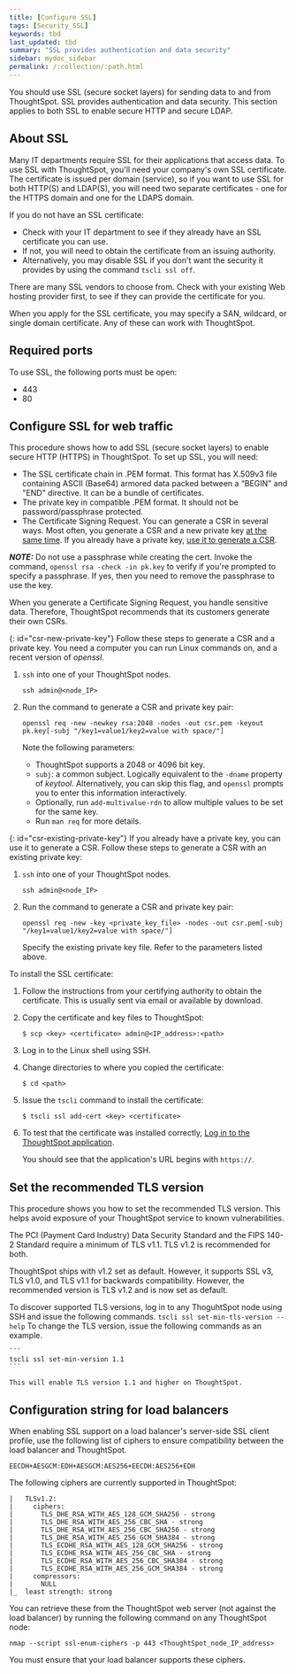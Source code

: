 ```yaml
---
title: [Configure SSL]
tags: [Security_SSL]
keywords: tbd
last_updated: tbd
summary: "SSL provides authentication and data security"
sidebar: mydoc_sidebar
permalink: /:collection/:path.html
---
```

You should use SSL (secure socket layers) for sending data to and from ThoughtSpot. SSL provides authentication and data security. This section applies to both SSL to enable secure HTTP and secure LDAP.

## About SSL
Many IT departments require SSL for their applications that access data. To use SSL with ThoughtSpot, you'll need your company's own SSL certificate. The certificate is issued per domain (service), so if you want to use SSL for both HTTP(S) and LDAP(S), you will need two separate certificates - one for the HTTPS domain and one for the LDAPS domain.

If you do not have an SSL certificate:

-   Check with your IT department to see if they already have an SSL certificate you can use.
-   If not, you will need to obtain the certificate from an issuing authority.
-   Alternatively, you may disable SSL if you don't want the security it provides by using the command `tscli ssl off`.

There are many SSL vendors to choose from. Check with your existing Web hosting provider first, to see if they can provide the certificate for you.

When you apply for the SSL certificate, you may specify a SAN, wildcard, or single domain certificate. Any of these can work with ThoughtSpot.

## Required ports

To use SSL, the following ports must be open:
- 443
- 80

## Configure SSL for web traffic

This procedure shows how to add SSL (secure socket layers) to enable secure HTTP (HTTPS) in ThoughtSpot. To set up SSL, you will need:

-   The SSL certificate chain in .PEM format. This format has X.509v3 file containing ASCII (Base64) armored data packed between a “BEGIN" and "END" directive. It can be a bundle of certificates.
-   The private key in compatible .PEM format. It should not be password/passphrase protected.
- The Certificate Signing Request. You can generate a CSR in several ways. Most often, you generate a CSR and a new private key [at the same time](#csr-new-private-key). If you already have a private key, [use it to generate a CSR](#csr-existing-private-key).

**_NOTE:_** Do not use a passphrase while creating the cert. Invoke the command, `openssl rsa -check -in pk.key` to verify if you're prompted to specify a passphrase. If yes, then you need to remove the passphrase to use the key.

When you generate a Certificate Signing Request, you handle sensitive data. Therefore, ThoughtSpot recommends that its customers generate their own CSRs.

{: id="csr-new-private-key"}
Follow these steps to generate a CSR and a private key. You need a computer you can run Linux commands on, and a recent version of *openssl*.

1. `ssh` into one of your ThoughtSpot nodes.
    ```
    ssh admin@<node_IP>
    ```
2. Run the command to generate a CSR and private key pair:
    ```
    openssl req -new -newkey rsa:2048 -nodes -out csr.pem -keyout pk.key[-subj "/key1=value1/key2=value with space/"]
    ```

    Note the following parameters:
    * ThoughtSpot supports a 2048 or 4096 bit key.
    * `subj`: a common subject. Logically equivalent to the `-dname` property of *keytool*. Alternatively, you can skip this flag, and `openssl` prompts you to enter this information interactively.
    * Optionally, run `add-multivalue-rdn` to allow multiple values to be set for the same key.
    * Run `man req` for more details.

{: id="csr-existing-private-key"}
If you already have a private key, you can use it to generate a CSR. Follow these steps to generate a CSR with an existing private key:

1. `ssh` into one of your ThoughtSpot nodes.
    ```
    ssh admin@<node_IP>
    ```
2. Run the command to generate a CSR and private key pair:
    ```
    openssl req -new -key <private_key_file> -nodes -out csr.pem[-subj "/key1=value1/key2=value with space/"]
    ```

    Specify the existing private key file. Refer to the parameters listed above.



To install the SSL certificate:

1. Follow the instructions from your certifying authority to obtain the certificate. This is usually sent via email or available by download.
2. Copy the certificate and key files to ThoughtSpot:

      ```
      $ scp <key> <certificate> admin@<IP_address>:<path>
      ```

3. Log in to the Linux shell using SSH.
4. Change directories to where you copied the certificate:

    ```
    $ cd <path>
    ```

5. Issue the `tscli` command to install the certificate:

    ```
    $ tscli ssl add-cert <key> <certificate>
    ```

6. To test that the certificate was installed correctly, [Log in to the ThoughtSpot application](logins.html#log-in-to-the-thoughtspot-application).

     You should see that the application's URL begins with `https://`.

## Set the recommended TLS version

This procedure shows you how to set the recommended TLS version. This helps avoid exposure of your ThoughtSpot service to known vulnerabilities.

The PCI (Payment Card Industry) Data Security Standard and the FIPS 140-2 Standard require a minimum of TLS v1.1. TLS v1.2 is recommended for both.

ThoughtSpot ships with v1.2 set as default. However, it supports SSL v3, TLS v1.0, and TLS v1.1 for backwards compatibility. However, the recommended version is TLS v1.2 and is now set as default.

To discover supported TLS versions, log in to any ThoguhtSpot node using SSH and issue the following commands.
    ```
    tscli ssl set-min-tls-version --help
    ```
To change the TLS version, issue the following commands as an example.

    ```
    tscli ssl set-min-version 1.1
    ```

    This will enable TLS version 1.1 and higher on ThoughtSpot.

## Configuration string for load balancers
When enabling SSL support on a load balancer's server-side SSL client profile, use the following list of ciphers to ensure compatibility between the load balancer and ThoughtSpot.
```
EECDH+AESGCM:EDH+AESGCM:AES256+EECDH:AES256+EDH
```

The following ciphers are currently supported in ThoughtSpot:

```
|   TLSv1.2:
|     ciphers:
|       TLS_DHE_RSA_WITH_AES_128_GCM_SHA256 - strong
|       TLS_DHE_RSA_WITH_AES_256_CBC_SHA - strong
|       TLS_DHE_RSA_WITH_AES_256_CBC_SHA256 - strong
|       TLS_DHE_RSA_WITH_AES_256_GCM_SHA384 - strong
|       TLS_ECDHE_RSA_WITH_AES_128_GCM_SHA256 - strong
|       TLS_ECDHE_RSA_WITH_AES_256_CBC_SHA - strong
|       TLS_ECDHE_RSA_WITH_AES_256_CBC_SHA384 - strong
|       TLS_ECDHE_RSA_WITH_AES_256_GCM_SHA384 - strong
|     compressors:
|       NULL
|_  least strength: strong
```

You can retrieve these from the ThoughtSpot web server (not against the load balancer) by running the following command on any ThoughtSpot node:

```
nmap --script ssl-enum-ciphers -p 443 <ThoughtSpot_node_IP_address>
```

You must ensure that your load balancer supports these ciphers.
